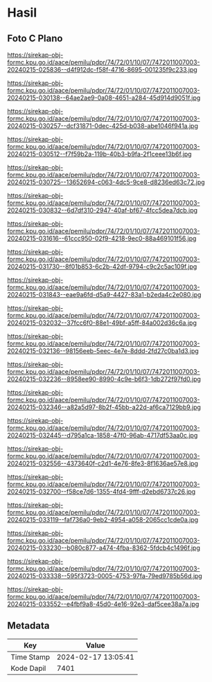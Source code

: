 # Hasil

## Foto C Plano

https://sirekap-obj-formc.kpu.go.id/aace/pemilu/pdpr/74/72/01/10/07/7472011007003-20240215-025836--d4f912dc-f58f-4716-8695-001235f9c233.jpg

https://sirekap-obj-formc.kpu.go.id/aace/pemilu/pdpr/74/72/01/10/07/7472011007003-20240215-030138--64ae2ae9-0a08-4651-a284-45d914d9051f.jpg

https://sirekap-obj-formc.kpu.go.id/aace/pemilu/pdpr/74/72/01/10/07/7472011007003-20240215-030257--dcf31871-0dec-425d-b038-abe1046f941a.jpg

https://sirekap-obj-formc.kpu.go.id/aace/pemilu/pdpr/74/72/01/10/07/7472011007003-20240215-030512--f7f59b2a-119b-40b3-b9fa-2f1ceee13b6f.jpg

https://sirekap-obj-formc.kpu.go.id/aace/pemilu/pdpr/74/72/01/10/07/7472011007003-20240215-030725--13652694-c063-4dc5-9ce8-d8236ed63c72.jpg

https://sirekap-obj-formc.kpu.go.id/aace/pemilu/pdpr/74/72/01/10/07/7472011007003-20240215-030832--6d7df310-2947-40af-bf67-4fcc5dea7dcb.jpg

https://sirekap-obj-formc.kpu.go.id/aace/pemilu/pdpr/74/72/01/10/07/7472011007003-20240215-031616--61ccc950-02f9-4218-9ec0-88a469101f56.jpg

https://sirekap-obj-formc.kpu.go.id/aace/pemilu/pdpr/74/72/01/10/07/7472011007003-20240215-031730--8f01b853-6c2b-42df-9794-c9c2c5ac109f.jpg

https://sirekap-obj-formc.kpu.go.id/aace/pemilu/pdpr/74/72/01/10/07/7472011007003-20240215-031843--eae9a6fd-d5a9-4427-83a1-b2eda4c2e080.jpg

https://sirekap-obj-formc.kpu.go.id/aace/pemilu/pdpr/74/72/01/10/07/7472011007003-20240215-032032--37fcc6f0-88e1-49bf-a5ff-84a002d36c6a.jpg

https://sirekap-obj-formc.kpu.go.id/aace/pemilu/pdpr/74/72/01/10/07/7472011007003-20240215-032136--98156eeb-5eec-4e7e-8ddd-2fd27c0ba1d3.jpg

https://sirekap-obj-formc.kpu.go.id/aace/pemilu/pdpr/74/72/01/10/07/7472011007003-20240215-032236--8958ee90-8990-4c9e-b6f3-1db272f97fd0.jpg

https://sirekap-obj-formc.kpu.go.id/aace/pemilu/pdpr/74/72/01/10/07/7472011007003-20240215-032346--a82a5d97-8b2f-45bb-a22d-af6ca7129bb9.jpg

https://sirekap-obj-formc.kpu.go.id/aace/pemilu/pdpr/74/72/01/10/07/7472011007003-20240215-032445--d795a1ca-1858-47f0-96ab-4717df53aa0c.jpg

https://sirekap-obj-formc.kpu.go.id/aace/pemilu/pdpr/74/72/01/10/07/7472011007003-20240215-032556--4373640f-c2d1-4e76-8fe3-8f1636ae57e8.jpg

https://sirekap-obj-formc.kpu.go.id/aace/pemilu/pdpr/74/72/01/10/07/7472011007003-20240215-032700--f58ce7d6-1355-4fd4-9fff-d2ebd6737c26.jpg

https://sirekap-obj-formc.kpu.go.id/aace/pemilu/pdpr/74/72/01/10/07/7472011007003-20240215-033119--faf736a0-9eb2-4954-a058-2065cc1cde0a.jpg

https://sirekap-obj-formc.kpu.go.id/aace/pemilu/pdpr/74/72/01/10/07/7472011007003-20240215-033230--b080c877-a474-4fba-8362-5fdcb4c1496f.jpg

https://sirekap-obj-formc.kpu.go.id/aace/pemilu/pdpr/74/72/01/10/07/7472011007003-20240215-033338--595f3723-0005-4753-97fa-79ed9785b56d.jpg

https://sirekap-obj-formc.kpu.go.id/aace/pemilu/pdpr/74/72/01/10/07/7472011007003-20240215-033552--e4fbf9a8-45d0-4e16-92e3-daf5cee38a7a.jpg


## Metadata

| Key        | Value               |
| ---------- | ------------------- |
| Time Stamp | 2024-02-17 13:05:41 |
| Kode Dapil | 7401                |



